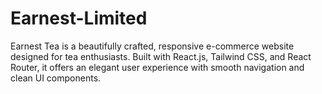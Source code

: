 # Earnest-Limited
Earnest Tea is a beautifully crafted, responsive e-commerce website designed for tea enthusiasts. Built with React.js, Tailwind CSS, and React Router, it offers an elegant user experience with smooth navigation and clean UI components.
